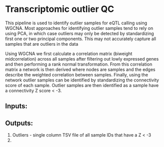 # Transcriptomic outlier QC 

This pipeline is used to identify outlier samples for eQTL calling using WGCNA. Most approaches for identifying outlier samples tend to rely on using PCA, in which case outliers may only be detected by standardizing first one or two principal components. This may not accurately capture all samples that are outliers in the data 

Using WGCNA  we first calculate a correlation matrix (biweight midcorrelation) across all samples after filtering out lowly expressed genes and then performing a rank normal transformation. From this correlation matrix a network is then derived where nodes are samples and the edges describe the weighted correlation between samples. Finally, using the network outlier samples can be identified by standardizing the connectivity score of each sample. Outlier samples are then identified as a sample have a connectivity Z score < -3. 


## Inputs:


## Outputs: 
1. Outliers - single column TSV file of all sample IDs that have a Z < -3
2. 
